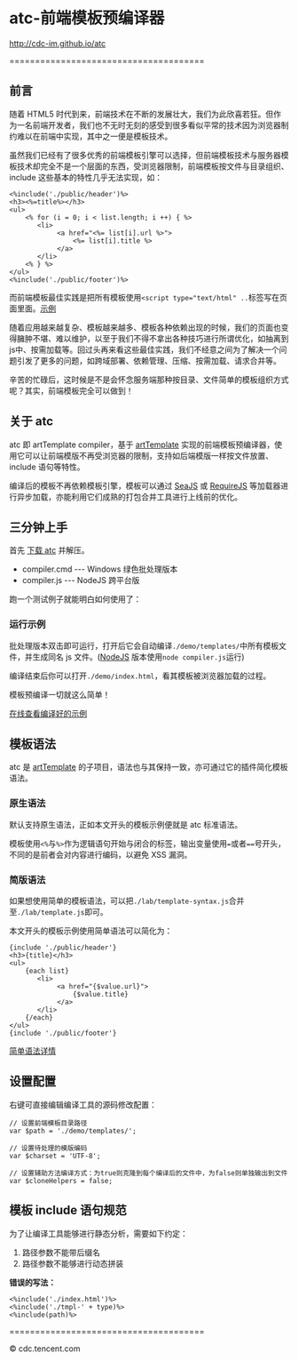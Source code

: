 #	atc-前端模板预编译器

<http://cdc-im.github.io/atc>

======================================

##	前言

随着 HTML5 时代到来，前端技术在不断的发展壮大，我们为此欣喜若狂。但作为一名前端开发者，我们也不无时无刻的感受到很多看似平常的技术因为浏览器制约难以在前端中实现，其中之一便是模板技术。
	
虽然我们已经有了很多优秀的前端模板引擎可以选择，但前端模板技术与服务器模板技术却完全不是一个层面的东西，受浏览器限制，前端模板按文件与目录组织、include 这些基本的特性几乎无法实现，如：

	<%include('./public/header')%>
	<h3><%=title%></h3>
	<ul>
	    <% for (i = 0; i < list.length; i ++) { %>
	       <li>
	        	<a href="<%= list[i].url %>">
	        		<%= list[i].title %>
	        	</a>
	       </li>
	    <% } %>
	</ul>
	<%include('./public/footer')%>
	
而前端模板最佳实践是把所有模板使用``<script type="text/html" ..``标签写在页面里面。[示例](http://aui.github.io/artTemplate/demo/basic.html) 

随着应用越来越复杂、模板越来越多、模板各种依赖出现的时候，我们的页面也变得臃肿不堪、难以维护，以至于我们不得不拿出各种技巧进行所谓优化，如抽离到js中、按需加载等。回过头再来看这些最佳实践，我们不经意之间为了解决一个问题引发了更多的问题，如跨域部署、依赖管理、压缩、按需加载、请求合并等。

辛苦的忙碌后，这时候是不是会怀念服务端那种按目录、文件简单的模板组织方式呢？其实，前端模板完全可以做到！

##	关于 atc

atc 即 artTemplate compiler，基于 [artTemplate](https://github.com/aui/artTemplate) 实现的前端模板预编译器，使用它可以让前端模版不再受浏览器的限制，支持如后端模版一样按文件放置、include 语句等特性。

编译后的模板不再依赖模板引擎，模板可以通过 [SeaJS](http://seajs.org) 或 [RequireJS](http://requirejs.org) 等加载器进行异步加载，亦能利用它们成熟的打包合并工具进行上线前的优化。

##	三分钟上手

首先 [下载 atc](https://github.com/cdc-im/atc/archive/master.zip) 并解压。

*	compiler.cmd --- Windows 绿色批处理版本
*	compiler.js	--- NodeJS 跨平台版

跑一个测试例子就能明白如何使用了：

###	运行示例

批处理版本双击即可运行，打开后它会自动编译``./demo/templates/``中所有模板文件，并生成同名 js 文件。([NodeJS](http://nodejs.org) 版本使用``node compiler.js``运行)

编译结束后你可以打开``./demo/index.html``，看其模板被浏览器加载的过程。

模板预编译一切就这么简单！

[在线查看编译好的示例](http://cdc-im.github.io/atc/demo/)

##	模板语法

atc 是 [artTemplate](https://github.com/aui/artTemplate) 的子项目，语法也与其保持一致，亦可通过它的插件简化模板语法。

###	原生语法

默认支持原生语法，正如本文开头的模板示例便就是 atc 标准语法。

模板使用``<%``与``%>``作为逻辑语句开始与闭合的标签，输出变量使用``=``或者``==``号开头，不同的是前者会对内容进行编码，以避免 XSS 漏洞。

###	简版语法

如果想使用简单的模板语法，可以把``./lab/template-syntax.js``合并至``./lab/template.js``即可。

本文开头的模板示例使用简单语法可以简化为：

	{include './public/header'}
	<h3>{title}</h3>
	<ul>
	    {each list}
	       <li>
	        	<a href="{$value.url}">
	        		{$value.title}
	        	</a>
	       </li>
	    {/each}
	</ul>
	{include './public/footer'}
	
[简单语法详情](http://aui.github.com/artTemplate/extensions/index.html)

##	设置配置

右键可直接编辑编译工具的源码修改配置：

	// 设置前端模板目录路径
	var $path = './demo/templates/';

	// 设置待处理的模版编码
	var $charset = 'UTF-8';

	// 设置辅助方法编译方式：为true则克隆到每个编译后的文件中，为false则单独输出到文件
	var $cloneHelpers = false;
	
	
##	模板 include 语句规范

为了让编译工具能够进行静态分析，需要如下约定：

1.	路径参数不能带后缀名
2.	路径参数不能够进行动态拼装

**错误的写法：**

	<%include('./index.html')%>	
	<%include('./tmpl-' + type)%>
	<%include(path)%>

======================================


© cdc.tencent.com
